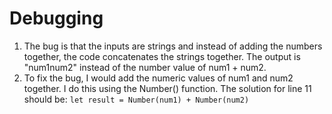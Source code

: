 # Debugging
1. The bug is that the inputs are strings and instead of adding the numbers together, the code concatenates the strings together. The output is "num1num2" instead of the number value of num1 + num2.
2. To fix the bug, I would add the numeric values of num1 and num2 together. I do this using the Number() function.
The solution for line 11 should be:
    `let result = Number(num1) + Number(num2)`
